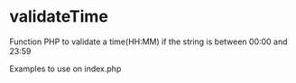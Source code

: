 # validateTime
Function PHP to validate a time(HH:MM) if the string is between 00:00 and 23:59

Examples to use on index.php
